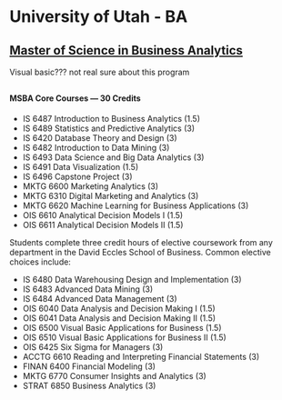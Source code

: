 # University of Utah - BA

## [Master of Science in Business Analytics](https://eccles.utah.edu/programs/master-of-science-in-business-analytics/)

Visual basic???  not real sure about this program

## 

#### MSBA Core Courses — 30 Credits

* IS 6487 Introduction to Business Analytics \(1.5\)
* IS 6489 Statistics and Predictive Analytics \(3\)
* IS 6420 Database Theory and Design \(3\)
* IS 6482 Introduction to Data Mining \(3\)
* IS 6493 Data Science and Big Data Analytics \(3\)
* IS 6491 Data Visualization \(1.5\)
* IS 6496 Capstone Project \(3\)
* MKTG 6600 Marketing Analytics \(3\)
* MKTG 6310 Digital Marketing and Analytics \(3\)
* MKTG 6620 Machine Learning for Business Applications \(3\)
* OIS 6610 Analytical Decision Models I \(1.5\)
* OIS 6611 Analytical Decision Models II \(1.5\)



Students complete three credit hours of elective coursework from any department in the David Eccles School of Business. Common elective choices include:

* IS 6480 Data Warehousing Design and Implementation \(3\)
* IS 6483 Advanced Data Mining \(3\)
* IS 6484 Advanced Data Management \(3\)
* OIS 6040 Data Analysis and Decision Making I \(1.5\)
* OIS 6041 Data Analysis and Decision Making II \(1.5\)
* OIS 6500 Visual Basic Applications for Business \(1.5\)
* OIS 6510 Visual Basic Applications for Business II \(1.5\)
* OIS 6425 Six Sigma for Managers \(3\)
* ACCTG 6610 Reading and Interpreting Financial Statements \(3\)
* FINAN 6400 Financial Modeling \(3\)
* MKTG 6770 Consumer Insights and Analytics \(3\)
* STRAT 6850 Business Analytics \(3\)



